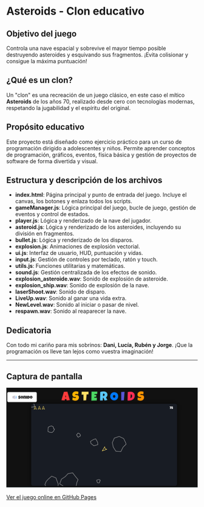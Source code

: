 # Asteroids - Clon educativo

## Objetivo del juego

Controla una nave espacial y sobrevive el mayor tiempo posible destruyendo asteroides y esquivando sus fragmentos. ¡Evita colisionar y consigue la máxima puntuación!

## ¿Qué es un clon?

Un "clon" es una recreación de un juego clásico, en este caso el mítico **Asteroids** de los años 70, realizado desde cero con tecnologías modernas, respetando la jugabilidad y el espíritu del original.

## Propósito educativo

Este proyecto está diseñado como ejercicio práctico para un curso de programación dirigido a adolescentes y niños. Permite aprender conceptos de programación, gráficos, eventos, física básica y gestión de proyectos de software de forma divertida y visual.

## Estructura y descripción de los archivos

- **index.html**: Página principal y punto de entrada del juego. Incluye el canvas, los botones y enlaza todos los scripts.
- **gameManager.js**: Lógica principal del juego, bucle de juego, gestión de eventos y control de estados.
- **player.js**: Lógica y renderizado de la nave del jugador.
- **asteroid.js**: Lógica y renderizado de los asteroides, incluyendo su división en fragmentos.
- **bullet.js**: Lógica y renderizado de los disparos.
- **explosion.js**: Animaciones de explosión vectorial.
- **ui.js**: Interfaz de usuario, HUD, puntuación y vidas.
- **input.js**: Gestión de controles por teclado, ratón y touch.
- **utils.js**: Funciones utilitarias y matemáticas.
- **sound.js**: Gestión centralizada de los efectos de sonido.
- **explosion_asteroide.wav**: Sonido de explosión de asteroide.
- **explosion_ship.wav**: Sonido de explosión de la nave.
- **laserShoot.wav**: Sonido de disparo.
- **LiveUp.wav**: Sonido al ganar una vida extra.
- **NewLevel.wav**: Sonido al iniciar o pasar de nivel.
- **respawn.wav**: Sonido al reaparecer la nave.

## Dedicatoria

Con todo mi cariño para mis sobrinos: **Dani, Lucía, Rubén y Jorge**. ¡Que la programación os lleve tan lejos como vuestra imaginación!

---

## Captura de pantalla

![Captura de pantalla del juego](screenshot.png)

[Ver el juego online en GitHub Pages](https://bartbender.github.io/Asteroids/)
